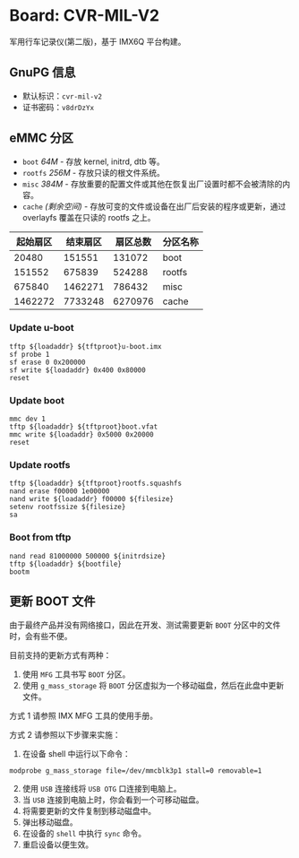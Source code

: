 # Board: CVR-MIL-V2

军用行车记录仪(第二版)，基于 IMX6Q 平台构建。

## GnuPG 信息

- 默认标识：`cvr-mil-v2`
- 证书密码：`v8drDzYx`

## eMMC 分区

- `boot` *64M* - 存放 kernel, initrd, dtb 等。
- `rootfs` *256M* - 存放只读的根文件系统。
- `misc` *384M* - 存放重要的配置文件或其他在恢复出厂设置时都不会被清除的内容。
- `cache` *(剩余空间)* - 存放可变的文件或设备在出厂后安装的程序或更新，通过 overlayfs 覆盖在只读的 rootfs 之上。


起始扇区 | 结束扇区 | 扇区总数 | 分区名称
---------|----------|----------|---------
20480    | 151551   | 131072   | boot
151552   | 675839   | 524288   | rootfs
675840   | 1462271  | 786432   | misc
1462272  | 7733248  | 6270976  | cache

### Update u-boot

```
tftp ${loadaddr} ${tftproot}u-boot.imx
sf probe 1
sf erase 0 0x200000
sf write ${loadaddr} 0x400 0x80000
reset 
```

### Update boot

```
mmc dev 1
tftp ${loadaddr} ${tftproot}boot.vfat
mmc write ${loadaddr} 0x5000 0x20000
reset
```

### Update rootfs

```
tftp ${loadaddr} ${tftproot}rootfs.squashfs
nand erase f00000 1e00000
nand write ${loadaddr} f00000 ${filesize}
setenv rootfssize ${filesize}
sa
```

### Boot from tftp

```
nand read 81000000 500000 ${initrdsize}
tftp ${loadaddr} ${bootfile}
bootm
```

## 更新 BOOT 文件

由于最终产品并没有网络接口，因此在开发、测试需要更新 `BOOT` 分区中的文件时，会有些不便。

目前支持的更新方式有两种：

1. 使用 `MFG` 工具书写 `BOOT` 分区。
2. 使用 `g_mass_storage` 将 `BOOT` 分区虚拟为一个移动磁盘，然后在此盘中更新文件。

方式 1 请参照 IMX MFG 工具的使用手册。

方式 2 请参照以下步骤来实施：

1. 在设备 shell 中运行以下命令：

```sh
modprobe g_mass_storage file=/dev/mmcblk3p1 stall=0 removable=1
```

2. 使用 `USB` 连接线将 `USB OTG` 口连接到电脑上。
3. 当 `USB` 连接到电脑上时，你会看到一个可移动磁盘。
4. 将需要更新的文件复制到移动磁盘中。
5. 弹出移动磁盘。
6. 在设备的 `shell` 中执行 `sync` 命令。
7. 重启设备以便生效。

